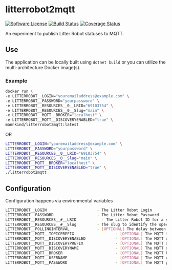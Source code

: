 # litterrobot2mqtt

[![Software
License](https://img.shields.io/badge/License-MIT-orange.svg?style=flat-square)](https://github.com/mannkind/litterrobot2mqtt/blob/master/LICENSE.md)
[![Build Status](https://github.com/mannkind/litterrobot2mqtt/workflows/Main%20Workflow/badge.svg)](https://github.com/mannkind/litterrobot2mqtt/actions)
[![Coverage Status](https://img.shields.io/codecov/c/github/mannkind/litterrobot2mqtt/master.svg)](http://codecov.io/github/mannkind/litterrobot2mqtt?branch=master)

An experiment to publish Litter Robot statuses to MQTT.

## Use

The application can be locally built using `dotnet build` or you can utilize the multi-architecture Docker image(s).

### Example

```bash
docker run \
-e LITTERROBOT__LOGIN="youremailaddress@example.com" \
-e LITTERROBOT__PASSWORD="yourpassword" \
-e LITTERROBOT__RESOURCES__0__LRID="69103754" \
-e LITTERROBOT__RESOURCES__0__Slug="main" \
-e LITTERROBOT__MQTT__BROKER="localhost" \
-e LITTERROBOT__MQTT__DISCOVERYENABLED="true" \
mannkind/litterrobot2mqtt:latest
```

OR

```bash
LITTERROBOT__LOGIN="youremailaddress@example.com" \
LITTERROBOT__PASSWORD="yourpassword" \
LITTERROBOT__RESOURCES__0__LRID="69103754" \
LITTERROBOT__RESOURCES__0__Slug="main" \
LITTERROBOT__MQTT__BROKER="localhost" \
LITTERROBOT__MQTT__DISCOVERYENABLED="true" \
./litterrobot2mqtt 
```


## Configuration

Configuration happens via environmental variables

```bash
LITTERROBOT__LOGIN                      - The Litter Robot Login
LITTERROBOT__PASSWORD                   - The Litter Robot Password
LITTERROBOT__RESOURCES__#__LRID           - The Litter Robot ID for a specific Litter Robot
LITTERROBOT__RESOURCES__#__Slug         - The slug to identify the specific Litter Robot ID
LITTERROBOT__POLLINGINTERVAL            - [OPTIONAL] The delay between litter robot status lookups, defaults to "0.00:00:31"
LITTERROBOT__MQTT__TOPICPREFIX                  - [OPTIONAL] The MQTT topic on which to publish the collection lookup results, defaults to "home/litterrobot"
LITTERROBOT__MQTT__DISCOVERYENABLED             - [OPTIONAL] The MQTT discovery flag for Home Assistant, defaults to false
LITTERROBOT__MQTT__DISCOVERYPREFIX              - [OPTIONAL] The MQTT discovery prefix for Home Assistant, defaults to "homeassistant"
LITTERROBOT__MQTT__DISCOVERYNAME                - [OPTIONAL] The MQTT discovery name for Home Assistant, defaults to "litterrobot"
LITTERROBOT__MQTT__BROKER                       - [OPTIONAL] The MQTT broker, defaults to "test.mosquitto.org"
LITTERROBOT__MQTT__USERNAME                     - [OPTIONAL] The MQTT username, default to ""
LITTERROBOT__MQTT__PASSWORD                     - [OPTIONAL] The MQTT password, default to ""
```
